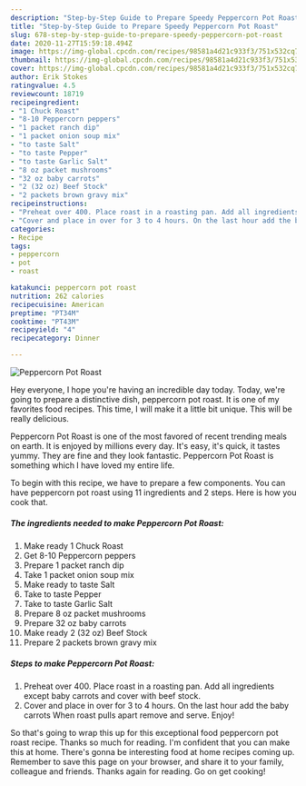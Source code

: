```yaml
---
description: "Step-by-Step Guide to Prepare Speedy Peppercorn Pot Roast"
title: "Step-by-Step Guide to Prepare Speedy Peppercorn Pot Roast"
slug: 678-step-by-step-guide-to-prepare-speedy-peppercorn-pot-roast
date: 2020-11-27T15:59:18.494Z
image: https://img-global.cpcdn.com/recipes/98581a4d21c933f3/751x532cq70/peppercorn-pot-roast-recipe-main-photo.jpg
thumbnail: https://img-global.cpcdn.com/recipes/98581a4d21c933f3/751x532cq70/peppercorn-pot-roast-recipe-main-photo.jpg
cover: https://img-global.cpcdn.com/recipes/98581a4d21c933f3/751x532cq70/peppercorn-pot-roast-recipe-main-photo.jpg
author: Erik Stokes
ratingvalue: 4.5
reviewcount: 18719
recipeingredient:
- "1 Chuck Roast"
- "8-10 Peppercorn peppers"
- "1 packet ranch dip"
- "1 packet onion soup mix"
- "to taste Salt"
- "to taste Pepper"
- "to taste Garlic Salt"
- "8 oz packet mushrooms"
- "32 oz baby carrots"
- "2 (32 oz) Beef Stock"
- "2 packets brown gravy mix"
recipeinstructions:
- "Preheat over 400. Place roast in a roasting pan. Add all ingredients except baby carrots and cover with beef stock."
- "Cover and place in over for 3 to 4 hours. On the last hour add the baby carrots When roast pulls apart remove and serve. Enjoy!"
categories:
- Recipe
tags:
- peppercorn
- pot
- roast

katakunci: peppercorn pot roast 
nutrition: 262 calories
recipecuisine: American
preptime: "PT34M"
cooktime: "PT43M"
recipeyield: "4"
recipecategory: Dinner

---
```



![Peppercorn Pot Roast](https://img-global.cpcdn.com/recipes/98581a4d21c933f3/751x532cq70/peppercorn-pot-roast-recipe-main-photo.jpg)

Hey everyone, I hope you're having an incredible day today. Today, we're going to prepare a distinctive dish, peppercorn pot roast. It is one of my favorites food recipes. This time, I will make it a little bit unique. This will be really delicious.



Peppercorn Pot Roast is one of the most favored of recent trending meals on earth. It is enjoyed by millions every day. It's easy, it's quick, it tastes yummy. They are fine and they look fantastic. Peppercorn Pot Roast is something which I have loved my entire life.


To begin with this recipe, we have to prepare a few components. You can have peppercorn pot roast using 11 ingredients and 2 steps. Here is how you cook that.

<!--inarticleads1-->

##### The ingredients needed to make Peppercorn Pot Roast:

1. Make ready 1 Chuck Roast
1. Get 8-10 Peppercorn peppers
1. Prepare 1 packet ranch dip
1. Take 1 packet onion soup mix
1. Make ready to taste Salt
1. Take to taste Pepper
1. Take to taste Garlic Salt
1. Prepare 8 oz packet mushrooms
1. Prepare 32 oz baby carrots
1. Make ready 2 (32 oz) Beef Stock
1. Prepare 2 packets brown gravy mix




<!--inarticleads2-->

##### Steps to make Peppercorn Pot Roast:

1. Preheat over 400. Place roast in a roasting pan. Add all ingredients except baby carrots and cover with beef stock.
1. Cover and place in over for 3 to 4 hours. On the last hour add the baby carrots When roast pulls apart remove and serve. Enjoy!




So that's going to wrap this up for this exceptional food peppercorn pot roast recipe. Thanks so much for reading. I'm confident that you can make this at home. There's gonna be interesting food at home recipes coming up. Remember to save this page on your browser, and share it to your family, colleague and friends. Thanks again for reading. Go on get cooking!
